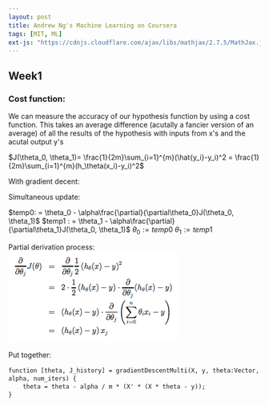 ```yaml
---
layout: post
title: Andrew Ng's Machine Learning on Coursera
tags: [MIT, ML]
ext-js: "https://cdnjs.cloudflare.com/ajax/libs/mathjax/2.7.5/MathJax.js?config=TeX-MML-AM_CHTML"
---
```


## Week1

### Cost function: 
We can measure the accuracy of our hypothesis function by using a cost function. This takes an average difference (acutally a fancier version of an average) of all the results of the hypothesis with inputs from x's and the acutal output y's

$J(\theta_0, \theta_1)= \frac{1}{2m}\sum_{i=1}^{m}(\hat{y_i}-y_i)^2 = \frac{1}{2m}\sum_{i=1}^{m}(h_\theta(x_i)-y_i)^2$

With gradient decent: 

Simultaneous update: 

$temp0: = \theta_0 - \alpha\frac{\partial}{\partial\theta_0}J(\theta_0, \theta_1)$
$temp1 : = \theta_1 - \alpha\frac{\partial}{\partial\theta_1}J(\theta_0, \theta_1)$
$\theta_0 := temp0$
$\theta_1 := temp1$

Partial derivation process: 
![derivation](../img/gradient-decent.png)


Put together: 
```
function [theta, J_history] = gradientDescentMulti(X, y, theta:Vector, alpha, num_iters) {
	theta = theta - alpha / m * (X' * (X * theta - y));
}
```

